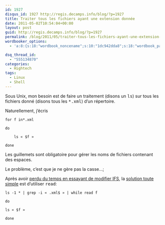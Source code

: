 ```yaml
---
id: 1927
disqus_id: 1927 http://regis.decamps.info/blog/?p=1927
title: Traiter tous les fichiers ayant une extension donnée
date: 2011-05-02T10:54:04+00:00
layout: post
guid: http://regis.decamps.info/blog/?p=1927
permalink: /blog/2011/05/traiter-tous-les-fichiers-ayant-une-extension-donnee/
wordbooker_options:
  - 'a:8:{s:18:"wordbook_noncename";s:10:"1dc942dda8";s:18:"wordbook_page_post";s:4:"-100";s:18:"wordbook_orandpage";s:1:"2";s:23:"wordbook_default_author";s:1:"1";s:23:"wordbook_extract_length";s:3:"256";s:19:"wordbook_actionlink";s:3:"300";s:18:"wordbook_attribute";s:0:"";s:29:"wordbooker_status_update_text";s:33:"New blog post :  %title% - %link%";}'

dsq_thread_id:
  - "555134870"
categories:
  - Hightech
tags:
  - Linux
  - Shell
---
```

Sous Unix, mon besoin est de faire un traitement (disons un <tt>ls</tt>) sur tous les fichiers donné (disons tous les <tt>*.xml</tt>) d’un répertoire.

Naturellement, j’écris
  
```
for f in*.xml
  
do
  
    ls « $f »
  
done
```

Les guillemets sont obligatoire pour gérer les noms de fichiers contenant des espaces.

Le problème, c’est que je ne gère pas la casse…;

Après avoir [perdu du temps en essayant de modifier IFS](http://www.cyberciti.biz/tips/handling-filenames-with-spaces-in-bash.html), la [solution toute simple](http://www.macgeekery.com/tips/cli/handling_filenames_with_spaces_in_bash) est d’utiliser <tt>read</tt>:
  
```
ls -1 * | grep -i « .xml$ » | while read f
  
do
      
ls « $f »
  
done
```
